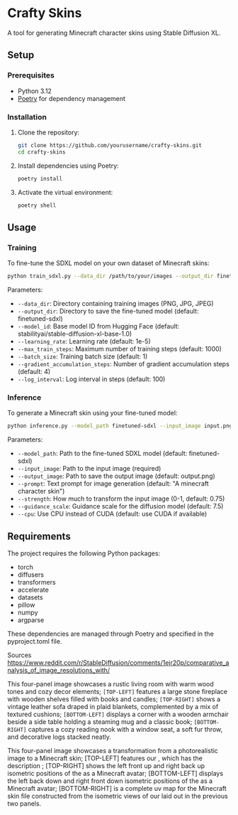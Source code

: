 # Crafty Skins

A tool for generating Minecraft character skins using Stable Diffusion XL.

## Setup

### Prerequisites

- Python 3.12
- [Poetry](https://python-poetry.org/docs/#installation) for dependency management

### Installation

1. Clone the repository:
   ```bash
   git clone https://github.com/yourusername/crafty-skins.git
   cd crafty-skins
   ```

2. Install dependencies using Poetry:
   ```bash
   poetry install
   ```

3. Activate the virtual environment:
   ```bash
   poetry shell
   ```

## Usage

### Training

To fine-tune the SDXL model on your own dataset of Minecraft skins:

```bash
python train_sdxl.py --data_dir /path/to/your/images --output_dir finetuned-sdxl --batch_size 1 --max_train_steps 18000
```

Parameters:
- `--data_dir`: Directory containing training images (PNG, JPG, JPEG)
- `--output_dir`: Directory to save the fine-tuned model (default: finetuned-sdxl)
- `--model_id`: Base model ID from Hugging Face (default: stabilityai/stable-diffusion-xl-base-1.0)
- `--learning_rate`: Learning rate (default: 1e-5)
- `--max_train_steps`: Maximum number of training steps (default: 1000)
- `--batch_size`: Training batch size (default: 1)
- `--gradient_accumulation_steps`: Number of gradient accumulation steps (default: 4)
- `--log_interval`: Log interval in steps (default: 100)

### Inference

To generate a Minecraft skin using your fine-tuned model:

```bash
python inference.py --model_path finetuned-sdxl --input_image input.png --output_image output.png --prompt "A minecraft character skin"
```

Parameters:
- `--model_path`: Path to the fine-tuned SDXL model (default: finetuned-sdxl)
- `--input_image`: Path to the input image (required)
- `--output_image`: Path to save the output image (default: output.png)
- `--prompt`: Text prompt for image generation (default: "A minecraft character skin")
- `--strength`: How much to transform the input image (0-1, default: 0.75)
- `--guidance_scale`: Guidance scale for the diffusion model (default: 7.5)
- `--cpu`: Use CPU instead of CUDA (default: use CUDA if available)

## Requirements

The project requires the following Python packages:
- torch
- diffusers
- transformers
- accelerate
- datasets
- pillow
- numpy
- argparse

These dependencies are managed through Poetry and specified in the pyproject.toml file.

Sources
https://www.reddit.com/r/StableDiffusion/comments/1ejr20p/comparative_analysis_of_image_resolutions_with/

This four-panel image showcases a rustic living room with warm wood tones and cozy decor elements; `[TOP-LEFT]` features a large stone fireplace with wooden shelves filled with books and candles; `[TOP-RIGHT]` shows a vintage leather sofa draped in plaid blankets, complemented by a mix of textured cushions; `[BOTTOM-LEFT]` displays a corner with a wooden armchair beside a side table holding a steaming mug and a classic book; `[BOTTOM-RIGHT]` captures a cozy reading nook with a window seat, a soft fur throw, and decorative logs stacked neatly.

This four-panel image showcases a transformation from a photorealistic image to a Minecraft skin; [TOP-LEFT] features our <subject>, which has the description <describe character>; [TOP-RIGHT] shows the left front up and right back up isometric positions of the <subject> as a Minecraft avatar; [BOTTOM-LEFT] displays the left back down and right front down isometric positions of the <subject> as a Minecraft avatar; [BOTTOM-RIGHT] is a complete uv map for the Minecraft skin file constructed from the isometric views of our <subject> laid out in the previous two panels.